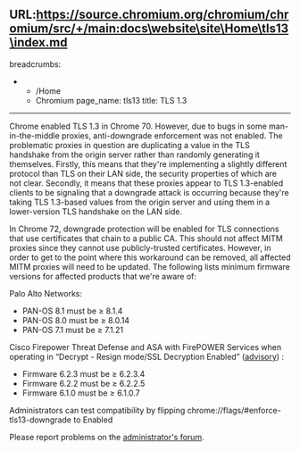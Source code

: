 URL:https://source.chromium.org/chromium/chromium/src/+/main:docs\website\site\Home\tls13\index.md
---
breadcrumbs:
- - /Home
  - Chromium
page_name: tls13
title: TLS 1.3
---

Chrome enabled TLS 1.3 in Chrome 70. However, due to bugs in some
man-in-the-middle proxies, anti-downgrade enforcement was not enabled. The
problematic proxies in question are duplicating a value in the TLS handshake
from the origin server rather than randomly generating it themselves. Firstly,
this means that they're implementing a slightly different protocol than TLS on
their LAN side, the security properties of which are not clear. Secondly, it
means that these proxies appear to TLS 1.3-enabled clients to be signaling that
a downgrade attack is occurring because they're taking TLS 1.3-based values from
the origin server and using them in a lower-version TLS handshake on the LAN
side.

In Chrome 72, downgrade protection will be enabled for TLS connections that use
certificates that chain to a public CA. This should not affect MITM proxies
since they cannot use publicly-trusted certificates. However, in order to get to
the point where this workaround can be removed, all affected MITM proxies will
need to be updated. The following lists minimum firmware versions for affected
products that we're aware of:

Palo Alto Networks:

*   PAN-OS 8.1 must be ≥ 8.1.4
*   PAN-OS 8.0 must be ≥ 8.0.14
*   PAN-OS 7.1 must be ≥ 7.1.21

Cisco Firepower Threat Defense and ASA with FirePOWER Services when operating in
“Decrypt - Resign mode/SSL Decryption Enabled”
([advisory](https://www.cisco.com/c/dam/en/us/td/docs/security/firepower/SA/SW_Advisory_CSCvj93913.pdf))
:

*   Firmware 6.2.3 must be ≥ 6.2.3.4
*   Firmware 6.2.2 must be ≥ 6.2.2.5
*   Firmware 6.1.0 must be ≥ 6.1.0.7

Administrators can test compatibility by flipping
chrome://flags/#enforce-tls13-downgrade to Enabled

Please report problems on the [administrator's
forum](https://productforums.google.com/forum/#!forum/chrome-admins).
